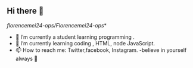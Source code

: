 ## Hi there 👋
*florencemei24-ops/Florencemei24-ops** 
- 🔭 I’m currently a student learning programming .
- 🌱 I’m currently learning coding , HTML, node JavaScript.
- 📫 How to reach me:  Twitter,facebook, Instagram.
  -believe in yourself always 💫
